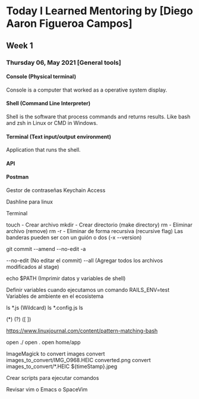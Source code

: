 # Today I Learned Mentoring by [Diego Aaron Figueroa Campos]

## Week 1

### Thursday 06, May 2021 [General tools]

#### Console (Physical terminal)
Console is a computer that worked as a operative system display.

#### Shell (Command Line Interpreter)
Shell is the software that process commands and returns results. Like bash and zsh in Linux or CMD in Windows.

#### Terminal (Text input/output environment)
Application that runs the shell. 


#### API


#### Postman

Gestor de contraseñas
Keychain Access

Dashline para linux

Terminal

touch - Crear archivo
mkdir - Crear directorio (make directory)
rm    - Eliminar archivo (remove)
rm -r - Eliminar de forma recursiva (recursive flag)
Las banderas pueden ser con un guión o dos (-x --version)

git commit --amend --no-edit -a

--no-edit (No editar el commit)
--all (Agregar todos los archivos modificados al stage)

echo $PATH (Imprimir datos y variables de shell)

Definir variables cuando ejecutamos un comando
RAILS_ENV=test
Variables de ambiente en el ecosistema

ls *.js (Wildcard)
ls *.config.js
ls

(*) (?) ([ ])

https://www.linuxjournal.com/content/pattern-matching-bash

open ./ 
open .
open home/app

ImageMagick to convert images
convert images_to_convert/IMG_O968.HEIC converted.png
convert images_to_convert/*.HEIC ${timeStamp}.jpeg

Crear scripts para ejecutar comandos

Revisar vim o Emacs o SpaceVim


